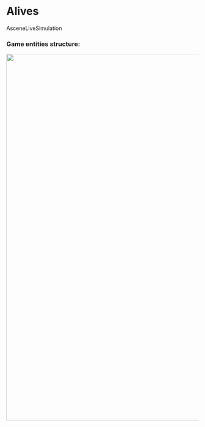 # Alives
AsceneLiveSimulation

### Game entities structure:
<img src="https://user-images.githubusercontent.com/34096047/121090688-9e312a00-c7f1-11eb-88bb-ac0be7483f8f.PNG" width="960">
